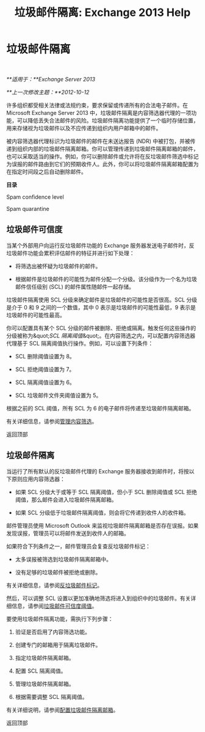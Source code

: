 ﻿---
title: '垃圾邮件隔离: Exchange 2013 Help'
TOCTitle: 垃圾邮件隔离
ms:assetid: 4535496f-de6a-43df-8e53-c9a97f65cccc
ms:mtpsurl: https://technet.microsoft.com/zh-cn/library/Aa997692(v=EXCHG.150)
ms:contentKeyID: 50490400
ms.date: 05/21/2018
mtps_version: v=EXCHG.150
ms.translationtype: MT
---

# 垃圾邮件隔离

 

_**适用于：**Exchange Server 2013_

_**上一次修改主题：**2012-10-12_

许多组织都受相关法律或法规约束，要求保留或传递所有的合法电子邮件。在 Microsoft Exchange Server 2013 中，垃圾邮件隔离是内容筛选器代理的一项功能，可以降低丢失合法邮件的风险。垃圾邮件隔离功能提供了一个临时存储位置，用来存储视为垃圾邮件以及不应传递到组织内用户邮箱中的邮件。

被内容筛选器代理标识为垃圾邮件的邮件在未送达报告 (NDR) 中被打包，并被传递到组织内部的垃圾邮件隔离邮箱。你可以管理传递到垃圾邮件隔离邮箱的邮件，也可以采取适当的操作。例如，你可以删除邮件或允许将在反垃圾邮件筛选中标记为误报的邮件路由到它们的预期收件人。此外，你可以将垃圾邮件隔离邮箱配置为在指定时间段之后自动删除邮件。

**目录**

Spam confidence level

Spam quarantine

## 垃圾邮件可信度

当某个外部用户向运行反垃圾邮件功能的 Exchange 服务器发送电子邮件时，反垃圾邮件功能会累积评估邮件的特征并进行如下处理：

  - 将筛选出被怀疑为垃圾邮件的邮件。

  - 根据邮件是垃圾邮件的可能性为邮件分配一个分级。该分级作为一个名为垃圾邮件信任级别 (SCL) 的邮件属性随邮件一起存储。

垃圾邮件隔离使用 SCL 分级来确定邮件是垃圾邮件的可能性是否很高。SCL 分级是介于 0 和 9 之间的一个数值，其中 0 表示是垃圾邮件的可能性最低，9 表示是垃圾邮件的可能性最高。

你可以配置具有某个 SCL 分级的邮件被删除、拒绝或隔离。触发任何这些操作的分级被称为\&quot;*SCL 隔离阈值*\&quot;。在内容筛选之内，可以配置内容筛选器代理基于 SCL 隔离阈值执行操作。例如，可以设置下列条件：

  - SCL 删除阈值设置为 8。

  - SCL 拒绝阈值设置为 7。

  - SCL 隔离阈值设置为 6。

  - SCL 垃圾邮件文件夹阈值设置为 5。

根据之前的 SCL 阈值，所有 SCL 为 6 的电子邮件将传递至垃圾邮件隔离邮箱。

有关详细信息，请参阅[管理内容筛选](manage-content-filtering-exchange-2013-help.md)。

返回顶部

## 垃圾邮件隔离

当运行了所有默认的反垃圾邮件代理的 Exchange 服务器接收到邮件时，将按以下原则应用内容筛选器：

  - 如果 SCL 分级大于或等于 SCL 隔离阈值，但小于 SCL 删除阈值或 SCL 拒绝阈值，那么邮件会进入垃圾邮件隔离邮箱。

  - 如果 SCL 分级低于垃圾邮件隔离阈值，则会将它传递到收件人的收件箱。

邮件管理员使用 Microsoft Outlook 来监视垃圾邮件隔离邮箱是否存在误报。如果发现误报，管理员可以将邮件发送到收件人的邮箱。

如果符合下列条件之一，邮件管理员会复查反垃圾邮件标记：

  - 太多误报被筛选到垃圾邮件隔离邮箱中。

  - 没有足够的垃圾邮件被拒绝或删除。

有关详细信息，请参阅[反垃圾邮件标记](anti-spam-stamps-exchange-2013-help.md)。

然后，可以调整 SCL 设置以更加准确地筛选将进入到组织中的垃圾邮件。有关详细信息，请参阅[垃圾邮件可信度阈值](spam-confidence-level-threshold-exchange-2013-help.md)。

要使用垃圾邮件隔离功能，需执行下列步骤：

1.  验证是否启用了内容筛选功能。

2.  创建专门的邮箱用于隔离垃圾邮件。

3.  指定垃圾邮件隔离邮箱。

4.  配置 SCL 隔离阈值。

5.  管理垃圾邮件隔离邮箱。

6.  根据需要调整 SCL 隔离阈值。

有关详细说明，请参阅[配置垃圾邮件隔离邮箱](configure-a-spam-quarantine-mailbox-exchange-2013-help.md)。

返回顶部

